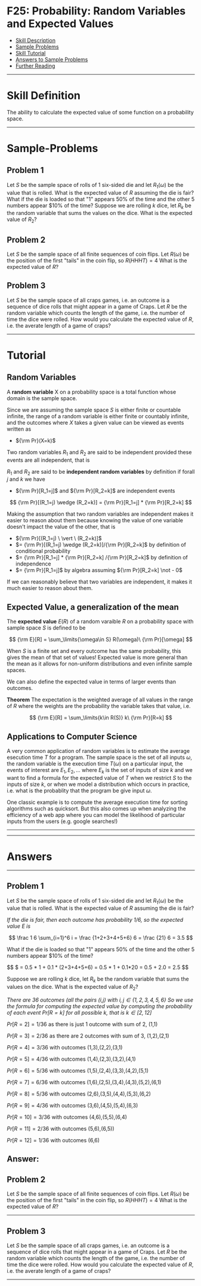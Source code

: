 # F25: Probability: Random Variables and Expected Values


* [Skill Description](#skill-description)
* [Sample Problems](#Sample-Problems)
* [Skill Tutorial](#Tutorial)
* [Answers to Sample Problems](#Answers)
* [Further Reading](#Reading)

---


# Skill Definition

The ability to calculate the expected value of some function on a probability space.


---

# Sample-Problems

## Problem 1
Let $S$ be the sample space of rolls of 1 six-sided die and let $R_1(\omega)$ be the
value that is rolled. What is the expected value of $R$ assuming the die is fair?
What if the die is loaded so that "1" appears 50% of the time and the other 5 numbers
appear $10% of the time?
Suppose we are rolling $k$ dice, let $R_k$ be the random variable that sums the values on
the dice. What is the expected value of $R_2$?

## Problem 2
Let $S$ be the sample space of all finite sequences of coin flips.
Let $R(\omega)$ be the position of the first "tails" in the coin flip, so $R(HHHT)=4$
What is the expected value of $R$?


## Problem 3
Let $S$ be the sample space of all craps games, i.e. an outcome is a sequence of dice rolls
that might appear in a game of Craps. Let $R$ be the random variable which counts the length
of the game, i.e. the number of time the dice were rolled.  How would you calculate the
expected value of $R$, i.e. the averate length of a game of craps?




---

# Tutorial


## Random Variables

A **random variable** X on a probability space is a total function whose domain is the sample space.

Since we are assuming the sample space $S$ is either finite or countable infinite, the range of a random
variable is either finite or countably infinite, and the outcomes where $X$ takes a given value can be viewed
as events written as
* ${\rm Pr}(X=k)$

Two random variables $R_1$ and $R_2$ are said to be independent provided these events are all independent, that is

$R_1$ and $R_2$ are said to be **independent random variables** by definition if forall $j$ and $k$ we have
* ${\rm Pr}[R_1=j]$ and ${\rm Pr}[R_2=k]$ are independent events

$$
{\rm Pr}[(R_1=j) \wedge (R_2=k)] = {\rm Pr}[R_1=j] * {\rm Pr}[R_2=k] 
$$

Making the assumption that two random variables are independent makes it easier to reason about them
because knowing the value of one variable doesn't impact the value of the other, that is

* ${\rm Pr}[(R_1=j) \ \vert \ (R_2=k)]$
* $= {\rm Pr}[(R_1=j) \wedge (R_2=k)]/{\rm Pr}[R_2=k]$  by definition of conditional probability
* $= {\rm Pr}[R_1=j] * {\rm Pr}[R_2=k] /{\rm Pr}[R_2=k]$ by definition of independence
* $=  {\rm Pr}[R_1=j]$ by algebra assuming ${\rm Pr}[R_2=k] \not - 0$

If we can reasonably believe that two variables are independent, it makes it much easier to reason about them.


## Expected Value, a generalization of the mean

The **expected value** $E(R)$ of a random varaible $R$ on a probability space with sample space $S$ is defined to be

$$
{\rm E}[R] = \sum_\limits{\omega\in S} R(\omega)\ {\rm Pr}[\omega]
$$


When $S$ is a finite set and every outcome has the same probability, this gives the mean of that set of values!
Expected value is more general than the mean as it allows for non-uniform distributions and even infinite sample
spaces.

We can also define the expected value in terms of larger events than outcomes.

**Theorem** 
The expectation is the weighted average of all values in the range of $R$
where the weights are the probability the variable takes that value, i.e.

$$
{\rm E}[R] = \sum_\limits{k\in R(S)} k\ {\rm Pr}[R=k]
$$



## Applications to Computer Science
A very common application of random variables is to estimate the average esecution time $T$ for a program.
The sample space is the set of all inputs $\omega$, the random variable is the execution time $T(\omega)$ on a particular input,
the events of interest are $E_1,E_2,\ldots$ where $E_k$ is the set of inputs of size $k$ and we want to find
a formula for the expected value of $T$ when we restrict $S$ to the inputs of size $k$, or when we model 
a distribution which occurs in practice, i.e. what is the probablity that the program be give input $\omega$.

One classic example is to compute the average execution time for sorting algorithms such as quicksort. 
But this also comes up when analyzing the efficiency of a web app where you can model the likelihood of 
particular inputs from the users (e.g. google searches!)



---
---

# Answers

---

## Problem 1
Let $S$ be the sample space of rolls of 1 six-sided die and let $R_1(\omega)$ be the
value that is rolled. What is the expected value of $R$ assuming the die is fair?

_If the die is fair, then each outcome has probability 1/6, so the expected value $E$ is_

$$ \frac 1 6 \sum_{i=1}^6 i = \frac {1+2+3+4+5+6} 6 = \frac {21} 6 = 3.5 $$

What if the die is loaded so that "1" appears 50% of the time and the other 5 numbers
appear $10% of the time?

$$
$ = 0.5 * 1 + 0.1 * (2+3+4+5+6) = 0.5 * 1 + 0.1*20 = 0.5 + 2.0 = 2.5 
$$

Suppose we are rolling $k$ dice, let $R_k$ be the random variable that sums the values on
the dice. What is the expected value of $R_2$?

_There are 36 outcomes (all the pairs (i,j) with $i,j\in \{1,2,3,4,5,6\}$ 
So we use the formula for computing the expected value by computing the probability of each event $Pr[R=k]$ for
all possible $k$, that is $k\in [2,12]$_

$Pr[R=2]  = 1/36$ as there is just 1 outcome with sum of 2, (1,1)

$Pr[R=3]  = 2/36$ as there are 2 outcomes with sum of 3, (1,2),(2,1)

$Pr[R=4]  = 3/36$ with outcomes (1,3),(2,2),(3,1)

$Pr[R=5]  = 4/36$ with outcomes (1,4),(2,3),(3,2),(4,1)

$Pr[R=6]  = 5/36$ with outcomes (1,5),(2,4),(3,3),(4,2),(5,1)

$Pr[R=7]  = 6/36$ with outcomes (1,6),(2,5),(3,4),(4,3),(5,2),(6,1)

$Pr[R=8]  = 5/36$ with outcomes (2,6),(3,5),(4,4),(5,3),(6,2)

$Pr[R=9]  = 4/36$ with outcomes (3,6),(4,5),(5,4),(6,3)

$Pr[R=10] = 3/36$ with outcomes (4,6),(5,5),(6,4)

$Pr[R=11] = 2/36$ with outcomes (5,6),(6,5))

$Pr[R=12] = 1/36$ with outcomes (6,6) 


**Answer:** 
---

## Problem 2
Let $S$ be the sample space of all finite sequences of coin flips.
Let $R(\omega)$ be the position of the first "tails" in the coin flip, so $R(HHHT)=4$
What is the expected value of $R$?

---

## Problem 3
Let $S$ be the sample space of all craps games, i.e. an outcome is a sequence of dice rolls
that might appear in a game of Craps. Let $R$ be the random variable which counts the length
of the game, i.e. the number of time the dice were rolled.  How would you calculate the
expected value of $R$, i.e. the averate length of a game of craps?

---
